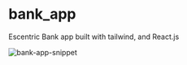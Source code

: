 # bank_app
Escentric Bank app built with tailwind, and React.js

![bank-app-snippet](https://github.com/Hyonam99/bank_app/assets/88059700/31e374c6-7aae-4ee8-9f91-f7c75e9d6dcf)


